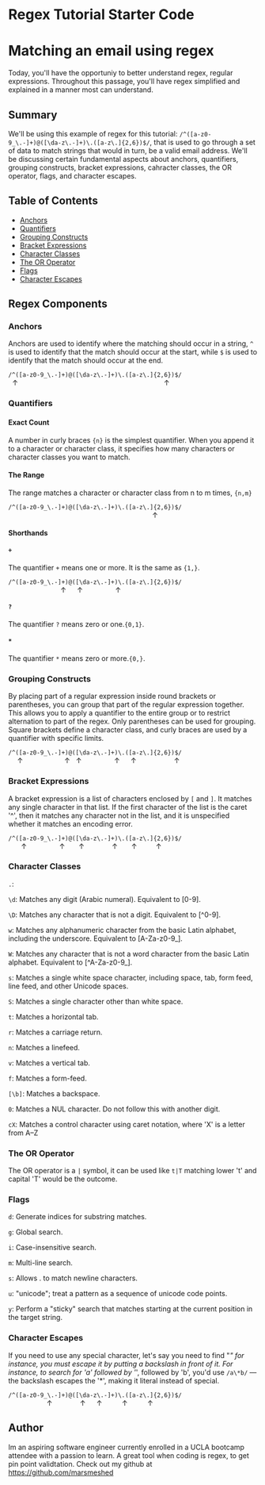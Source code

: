 # Regex Tutorial Starter Code

# Matching an email using regex

Today, you'll have the opportuniy to better understand regex, regular expressions. Throughout this passage, you'll have regex simplified and explained in a manner most can understand.
## Summary

We'll be using this example of regex for this tutorial: `/^([a-z0-9_\.-]+)@([\da-z\.-]+)\.([a-z\.]{2,6})$/`, that is used to go through a set of data to match strings that would in turn, be a valid email address. We'll be discussing certain fundamental aspects about anchors, quantifiers, grouping constructs, bracket expressions, cahracter classes, the OR operator, flags, and character escapes.

## Table of Contents

- [Anchors](#anchors)
- [Quantifiers](#quantifiers)
- [Grouping Constructs](#grouping-constructs)
- [Bracket Expressions](#bracket-expressions)
- [Character Classes](#character-classes)
- [The OR Operator](#the-or-operator)
- [Flags](#flags)
- [Character Escapes](#character-escapes)

## Regex Components

### Anchors

Anchors are used to identify where the matching should occur in a string, `^` is used to identify that the match should occur at the start, while `$` is used to identify that the match should occur at the end.

`/^([a-z0-9_\.-]+)@([\da-z\.-]+)\.([a-z\.]{2,6})$/` <br>
 &nbsp; &#8593; &emsp; &emsp; &emsp; &emsp; &emsp; &emsp; &emsp; &emsp; &emsp; &emsp; &emsp;&emsp; &emsp; &emsp; &emsp; &emsp; &nbsp; &#8593;

### Quantifiers

#### Exact Count

A number in curly braces `{n}` is the simplest quantifier. When you append it to a character or character class, it specifies how many characters or character classes you want to match.

#### The Range

The range matches a character or character class from n to m times, `{n,m}`

`/^([a-z0-9_\.-]+)@([\da-z\.-]+)\.([a-z\.]{2,6})$/` <br>
 &emsp; &emsp; &emsp; &emsp; &emsp; &emsp; &emsp; &emsp; &emsp; &emsp; &emsp;&emsp; &emsp; &emsp; &emsp; &emsp; &nbsp; &#8593;
 
 #### Shorthands

#### `+`
The quantifier `+` means one or more. It is the same as `{1,}`.
  
`/^([a-z0-9_\.-]+)@([\da-z\.-]+)\.([a-z\.]{2,6})$/` <br>
&emsp; &emsp; &emsp; &emsp; &emsp; &nbsp; &nbsp; &#8593; &emsp; &#8593; &emsp; &emsp; &emsp; &nbsp; &#8593;

#### `?`
The quantifier `?` means zero or one.`{0,1}`.


#### `*`
The quantifier `*` means zero or more.`{0,}`.

### Grouping Constructs

By placing part of a regular expression inside round brackets or parentheses, you can group that part of the regular expression together. This allows you to apply a quantifier to the entire group or to restrict alternation to part of the regex. Only parentheses can be used for grouping. Square brackets define a character class, and curly braces are used by a quantifier with specific limits.

`/^([a-z0-9_\.-]+)@([\da-z\.-]+)\.([a-z\.]{2,6})$/` <br>
&emsp; &#8593; &emsp; &emsp; &emsp; &emsp; &nbsp; &#8593; &nbsp; &#8593; &emsp; &emsp; &emsp; &nbsp; &#8593; &emsp; &#8593; &emsp; &emsp; &emsp; &emsp; &#8593;

### Bracket Expressions

A bracket expression is a list of characters enclosed by `[` and `]`. It matches any single character in that list. If the first character of the list is the caret '^', then it matches any character not in the list, and it is unspecified whether it matches an encoding error. 

`/^([a-z0-9_\.-]+)@([\da-z\.-]+)\.([a-z\.]{2,6})$/` <br>
&emsp; &nbsp; &#8593; &emsp; &emsp; &emsp; &nbsp; &#8593; &nbsp; &nbsp; &nbsp; &#8593; &emsp; &emsp; &nbsp; &nbsp; &#8593; &nbsp; &nbsp; &nbsp; &#8593; &emsp; &nbsp; &nbsp; &#8593;

### Character Classes

`.`:

`\d`: Matches any digit (Arabic numeral). Equivalent to [0-9].

`\D`: Matches any character that is not a digit. Equivalent to [^0-9].

`w`: Matches any alphanumeric character from the basic Latin alphabet, including the underscore. Equivalent to [A-Za-z0-9_].

`W`: Matches any character that is not a word character from the basic Latin alphabet. Equivalent to [^A-Za-z0-9_].

`s`: Matches a single white space character, including space, tab, form feed, line feed, and other Unicode spaces.

`S`: Matches a single character other than white space.

`t`: Matches a horizontal tab.

`r`: Matches a carriage return.

`n`: Matches a linefeed.

`v`: Matches a vertical tab.

`f`: Matches a form-feed.

`[\b]`: Matches a backspace.

`0`: Matches a NUL character. Do not follow this with another digit.

`cX`: Matches a control character using caret notation, where 'X' is a letter from A–Z

### The OR Operator

The OR operator is a `|` symbol, it can be used like `t|T` matching lower 't' and capital 'T' would be the outcome.

### Flags

`d`: Generate indices for substring matches.

`g`: Global search.

`i`: Case-insensitive search.

`m`: Multi-line search.

`s`: Allows . to match newline characters.

`u`: "unicode"; treat a pattern as a sequence of unicode code points.

`y`:	Perform a "sticky" search that matches starting at the current position in the target string.

### Character Escapes

If you need to use any special character, let's say you need to find "*" for instance, you must escape it by putting a backslash in front of it. For instance, to search for 'a' followed by '*', followed by 'b', you'd use `/a\*b/` — the backslash escapes the '*', making it literal instead of special.

`/^([a-z0-9_\.-]+)@([\da-z\.-]+)\.([a-z\.]{2,6})$/` <br>
&emsp; &emsp; &emsp; &nbsp; &nbsp; &nbsp; &#8593; &emsp; &emsp; &nbsp; &nbsp; &#8593; &emsp; &#8593; &emsp; &emsp; &#8593; &emsp; &emsp; &#8593;

## Author

Im an aspiring software engineer currently enrolled in a UCLA bootcamp attendee with a passion to learn. A great tool when coding is regex, to get pin point validtation. Check out my github at https://github.com/marsmeshed